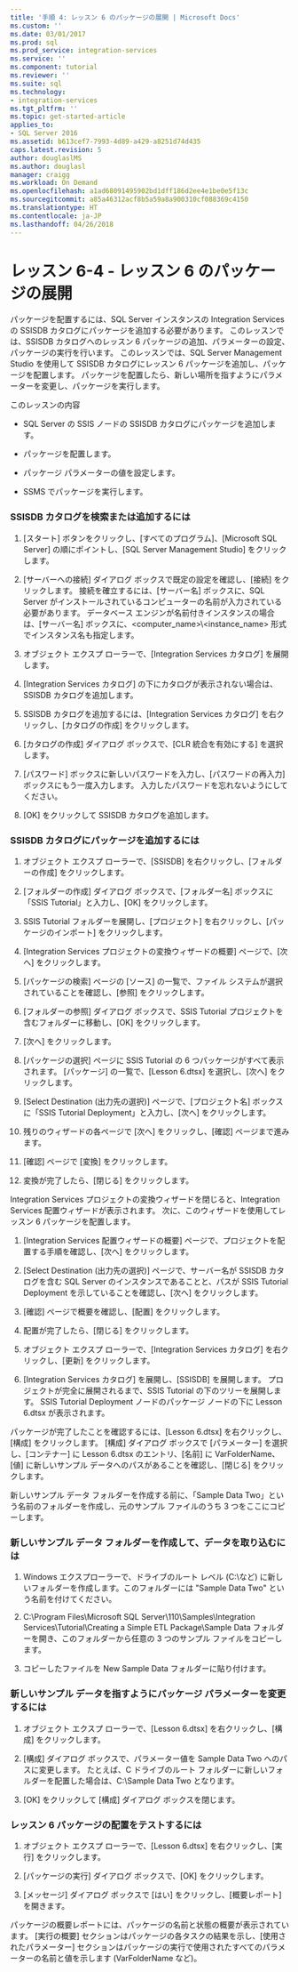 ```yaml
---
title: '手順 4: レッスン 6 のパッケージの展開 | Microsoft Docs'
ms.custom: ''
ms.date: 03/01/2017
ms.prod: sql
ms.prod_service: integration-services
ms.service: ''
ms.component: tutorial
ms.reviewer: ''
ms.suite: sql
ms.technology:
- integration-services
ms.tgt_pltfrm: ''
ms.topic: get-started-article
applies_to:
- SQL Server 2016
ms.assetid: b613cef7-7993-4d89-a429-a8251d74d435
caps.latest.revision: 5
author: douglaslMS
ms.author: douglasl
manager: craigg
ms.workload: On Demand
ms.openlocfilehash: a1ad68091495902bd1dff186d2ee4e1be0e5f13c
ms.sourcegitcommit: a85a46312acf8b5a59a8a900310cf088369c4150
ms.translationtype: HT
ms.contentlocale: ja-JP
ms.lasthandoff: 04/26/2018
---
```

# <a name="lesson-6-4---deploying-the-lesson-6-package"></a>レッスン 6-4 - レッスン 6 のパッケージの展開
パッケージを配置するには、SQL Server インスタンスの Integration Services の SSISDB カタログにパッケージを追加する必要があります。 このレッスンでは、SSISDB カタログへのレッスン 6 パッケージの追加、パラメーターの設定、パッケージの実行を行います。 このレッスンでは、SQL Server Management Studio を使用して SSISDB カタログにレッスン 6 パッケージを追加し、パッケージを配置します。 パッケージを配置したら、新しい場所を指すようにパラメーターを変更し、パッケージを実行します。  
  
このレッスンの内容  
  
-   SQL Server の SSIS ノードの SSISDB カタログにパッケージを追加します。  
  
-   パッケージを配置します。  
  
-   パッケージ パラメーターの値を設定します。  
  
-   SSMS でパッケージを実行します。  
  
### <a name="to-locate-or-add-the-ssisdb-catalog"></a>SSISDB カタログを検索または追加するには  
  
1.  [スタート] ボタンをクリックし、[すべてのプログラム]、[Microsoft SQL Server] の順にポイントし、[SQL Server Management Studio] をクリックします。  
  
2.  [サーバーへの接続] ダイアログ ボックスで既定の設定を確認し、[接続] をクリックします。 接続を確立するには、[サーバー名] ボックスに、SQL Server がインストールされているコンピューターの名前が入力されている必要があります。 データベース エンジンが名前付きインスタンスの場合は、[サーバー名] ボックスに、<computer_name>\\<instance_name> 形式でインスタンス名も指定します。  
  
3.  オブジェクト エクスプ ローラーで、[Integration Services カタログ] を展開します。  
  
4.  [Integration Services カタログ] の下にカタログが表示されない場合は、SSISDB カタログを追加します。  
  
5.  SSISDB カタログを追加するには、[Integration Services カタログ] を右クリックし、[カタログの作成] をクリックします。  
  
6.  [カタログの作成] ダイアログ ボックスで、[CLR 統合を有効にする] を選択します。  
  
7.  [パスワード] ボックスに新しいパスワードを入力し、[パスワードの再入力] ボックスにもう一度入力します。 入力したパスワードを忘れないようにしてください。  
  
8.  [OK] をクリックして SSISDB カタログを追加します。  
  
### <a name="to-add-the-package-to-the-ssisdb-catalog"></a>SSISDB カタログにパッケージを追加するには  
  
1.  オブジェクト エクスプ ローラーで、[SSISDB] を右クリックし、[フォルダーの作成] をクリックします。  
  
2.  [フォルダーの作成] ダイアログ ボックスで、[フォルダー名] ボックスに「SSIS Tutorial」と入力し、[OK] をクリックします。  
  
3.  SSIS Tutorial フォルダーを展開し、[プロジェクト] を右クリックし、[パッケージのインポート] をクリックします。  
  
4.  [Integration Services プロジェクトの変換ウィザードの概要] ページで、[次へ] をクリックします。  
  
5.  [パッケージの検索] ページの [ソース] の一覧で、ファイル システムが選択されていることを確認し、[参照] をクリックします。  
  
6.  [フォルダーの参照] ダイアログ ボックスで、SSIS Tutorial プロジェクトを含むフォルダーに移動し、[OK] をクリックします。  
  
7.  [次へ] をクリックします。  
  
8.  [パッケージの選択] ページに SSIS Tutorial の 6 つパッケージがすべて表示されます。 [パッケージ] の一覧で、[Lesson 6.dtsx] を選択し、[次へ] をクリックします。  
  
9. [Select Destination (出力先の選択)] ページで、[プロジェクト名] ボックスに「SSIS Tutorial Deployment」と入力し、[次へ] をクリックします。  
  
10. 残りのウィザードの各ページで [次へ] をクリックし、[確認] ページまで進みます。  
  
11. [確認] ページで [変換] をクリックします。  
  
12. 変換が完了したら、[閉じる] をクリックします。  
  
Integration Services プロジェクトの変換ウィザードを閉じると、Integration Services 配置ウィザードが表示されます。 次に、このウィザードを使用してレッスン 6 パッケージを配置します。  
  
1.  [Integration Services 配置ウィザードの概要] ページで、プロジェクトを配置する手順を確認し、[次へ] をクリックします。  
  
2.  [Select Destination (出力先の選択)] ページで、サーバー名が SSISDB カタログを含む SQL Server のインスタンスであることと、パスが SSIS Tutorial Deployment を示していることを確認し、[次へ] をクリックします。  
  
3.  [確認] ページで概要を確認し、[配置] をクリックします。  
  
4.  配置が完了したら、[閉じる] をクリックします。  
  
5.  オブジェクト エクスプ ローラーで、[Integration Services カタログ] を右クリックし、[更新] をクリックします。  
  
6.  [Integration Services カタログ] を展開し、[SSISDB] を展開します。 プロジェクトが完全に展開されるまで、SSIS Tutorial の下のツリーを展開します。 SSIS Tutorial Deployment ノードのパッケージ ノードの下に Lesson 6.dtsx が表示されます。  
  
パッケージが完了したことを確認するには、[Lesson 6.dtsx] を右クリックし、[構成] をクリックします。 [構成] ダイアログ ボックスで [パラメーター] を選択し、[コンテナー] に Lesson 6.dtsx のエントリ、[名前] に VarFolderName、[値] に新しいサンプル データへのパスがあることを確認し、[閉じる] をクリックします。  
  
新しいサンプル データ フォルダーを作成する前に、「Sample Data Two」という名前のフォルダーを作成し、元のサンプル ファイルのうち 3 つをここにコピーします。  
  
### <a name="to-create-and-populate-a-new-sample-data-folder"></a>新しいサンプル データ フォルダーを作成して、データを取り込むには  
  
1.  Windows エクスプローラーで、ドライブのルート レベル (C:\\など) に新しいフォルダーを作成します。このフォルダーには "Sample Data Two" という名前を付けてください。  
  
2.  C:\Program Files\Microsoft SQL Server\110\Samples\Integration Services\Tutorial\Creating a Simple ETL Package\Sample Data フォルダーを開き、このフォルダーから任意の 3 つのサンプル ファイルをコピーします。  
  
3.  コピーしたファイルを New Sample Data フォルダーに貼り付けます。  
  
### <a name="to-change-the-package-parameter-to-point-to-the-new-sample-data"></a>新しいサンプル データを指すようにパッケージ パラメーターを変更するには  
  
1.  オブジェクト エクスプ ローラーで、[Lesson 6.dtsx] を右クリックし、[構成] をクリックします。  
  
2.  [構成] ダイアログ ボックスで、パラメーター値を Sample Data Two へのパスに変更します。 たとえば、C ドライブのルート フォルダーに新しいフォルダーを配置した場合は、C:\Sample Data Two となります。  
  
3.  [OK] をクリックして [構成] ダイアログ ボックスを閉じます。  
  
### <a name="to-test-the-lesson-6-package-deployment"></a>レッスン 6 パッケージの配置をテストするには  
  
1.  オブジェクト エクスプ ローラーで、[Lesson 6.dtsx] を右クリックし、[実行] をクリックします。  
  
2.  [パッケージの実行] ダイアログ ボックスで、[OK] をクリックします。  
  
3.  [メッセージ] ダイアログ ボックスで [はい] をクリックし、[概要レポート] を開きます。  
  
パッケージの概要レポートには、パッケージの名前と状態の概要が表示されています。 [実行の概要] セクションはパッケージの各タスクの結果を示し、[使用されたパラメーター] セクションはパッケージの実行で使用されたすべてのパラメーターの名前と値を示します (VarFolderName など)。  
  
  
  
